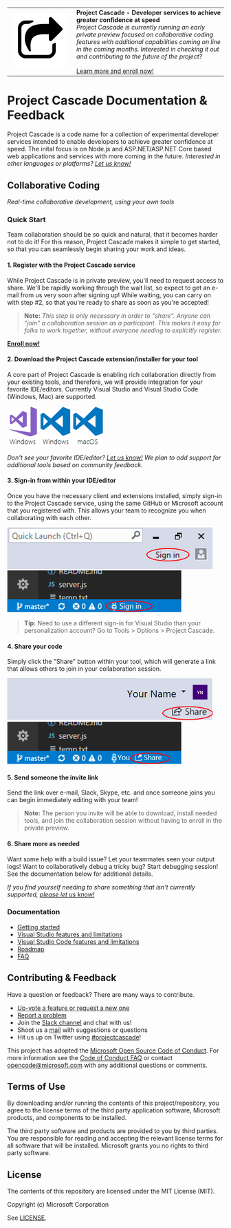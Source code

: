 <table style="width: 100%; border-style: none;"><tr>
<td style="width: 140px; text-align: center;"><img src="docs/media/cascade-icon.png" style="width: 128px; height: 128px;" /></td>
<td><strong>Project Cascade - Developer services to achieve greater confidence at speed</strong><br />
<i>Project Cascade is currently running an early private preview focused on collaborative coding features with additional capabilities coming on line in the coming months. Interested in checking it out and contributing to the future of the project?</i><br />
<br />
<a href="http://aka.ms/project-cascade">Learn more and enroll now!</a>
</td>
</tr></table>

# Project Cascade Documentation & Feedback
Project Cascade is a code name for a collection of experimental developer services intended to enable developers to achieve greater confidence at speed. The inital focus is on Node.js and ASP.NET/ASP.NET Core based web applications and services with more coming in the future. _Interested in other languages or platforms? [Let us know!](https://github.com/Microsoft/project-cascade/issues/12)_

## Collaborative Coding
_Real-time collaborative development, using your own tools_

### Quick Start

Team collaboration should be so quick and natural, that it becomes harder not to do it! For this reason, Project Cascade makes it simple to get started, so that you can seamlessly begin sharing your work and ideas.

#### 1. Register with the Project Cascade service

While Project Cascade is in private preview, you'll need to request access to share. We'll be rapidly working through the wait list, so expect to get an e-mail from us very soon after signing up! While waiting, you can carry on with step #2, so that you're ready to share as soon as you're accepted!

> **Note:** _This step is only necessary in order to "share". Anyone can "join" a collaboration session as a participant. This makes it easy for folks to work together, without everyone needing to explicitly register._

**[Enroll now!](http://aka.ms/project-cascade)** 

#### 2. Download the Project Cascade extension/installer for your tool
A core part of Project Cascade is enabling rich collaboration directly from your existing tools, and therefore, we will provide integration for your favorite IDE/editors. Currently Visual Studio and Visual Studio Code (Windows, Mac) are supported. 

![VS Download](docs/media/vs-icon-win.png) ![VS Code Download](docs/media/vscode-icon-win.png) ![VS Code Download](docs/media/vscode-icon-mac.png)

_Don't see your favorite IDE/editor? [Let us know!](https://github.com/Microsoft/project-cascade/issues/24) We plan to add support for additional tools based on community feedback._

#### 3. Sign-in from within your IDE/editor

Once you have the necessary client and extensions installed, simply sign-in to the Project Cascade service, using the same GitHub or Microsoft account that you registered with. This allows your team to recognize you when collaborating with each other. 

![VS Download](docs/media/vs-sign-in-button.png) ![VS Code Download](docs/media/vscode-sign-in-button.png)

> **Tip:** Need to use a different sign-in for Visual Studio than your personalization account? Go to Tools &gt; Options &gt; Project Cascade.

#### 4. Share your code

Simply click the "Share" button within your tool, which will generate a link that allows others to join in your collaboration session. 

![VS Download](docs/media/vs-share-button.png) ![VS Code Download](docs/media/vscode-share-button.png)

#### 5. Send someone the invite link

Send the link over e-mail, Slack, Skype, etc. and once someone joins you can begin immediately editing with your team! 

> **Note:** The person you invite will be able to download, install needed tools, and join the collaboration session without having to enroll in the private preview.

#### 6. Share more as needed

Want some help with a build issue? Let your teammates seen your output logs! Want to collaboratively debug a tricky bug? Start debugging session! See the documentation below for additional details.

_If you find yourself needing to share something that isn't currently supported, [please let us know!](https://github.com/Microsoft/project-cascade/issues?q=is%3Aopen+is%3Aissue+label%3Afeature-request+sort%3Areactions-%2B1-desc)_


### Documentation 
- [Getting started](docs/getting-started.md)
- [Visual Studio features and limitations](docs/collab-vs.md)
- [Visual Studio Code features and limitations](docs/collab-vscode,md)
- [Roadmap](docs/roadmap.md)
- [FAQ](docs/faq.md)

## Contributing & Feedback
Have a question or feedback? There are many ways to contribute.

- [Up-vote a feature or request a new one](https://github.com/Microsoft/project-cascade/issues?utf8=%E2%9C%93&q=is%3Aopen%20is%3Aissue%20label%3Afeature-request%20sort%3Areactions-%2B1%20)
- [Report a problem](CONTRIBUTING.md#filing-visual-studio-problems)
- Join the [Slack channel](http://project-cascade.slack.com) and chat with us!
- Shoot us a [mail](mailto:project-cascade@microsoft.com) with suggestions or questions
- Hit us up on Twitter using [#projectcascade](https://twitter.com/search?f=tweets&q=%23projectcascade&src=typd)!

This project has adopted the [Microsoft Open Source Code of Conduct](https://opensource.microsoft.com/codeofconduct/).
For more information see the [Code of Conduct FAQ](https://opensource.microsoft.com/codeofconduct/faq/) or
contact [opencode@microsoft.com](mailto:opencode@microsoft.com) with any additional questions or comments.

## Terms of Use
By downloading and/or running the contents of this project/repository, you agree to the license terms of the third party application software, Microsoft products, and components to be installed.

The third party software and products are provided to you by third parties. You are responsible for reading and accepting the relevant license terms for all software that will be installed. Microsoft grants you no rights to third party software.

## License
The contents of this repository are licensed under the MIT License (MIT). 

Copyright (c) Microsoft Corporation

See [LICENSE](LICENSE).

